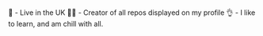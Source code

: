 📍 - Live in the UK
👨‍🔧 - Creator of all repos displayed on my profile
👌 - I like to learn, and am chill with all.
